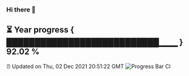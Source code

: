 ### Hi there 👋
⏳ Year progress { ███████████████████████████▁▁▁ } 92.02 %
---
⏰ Updated on Thu, 02 Dec 2021 20:51:22 GMT
![Progress Bar CI](https://github.com/liununu/liununu/workflows/Progress%20Bar%20CI/badge.svg)
